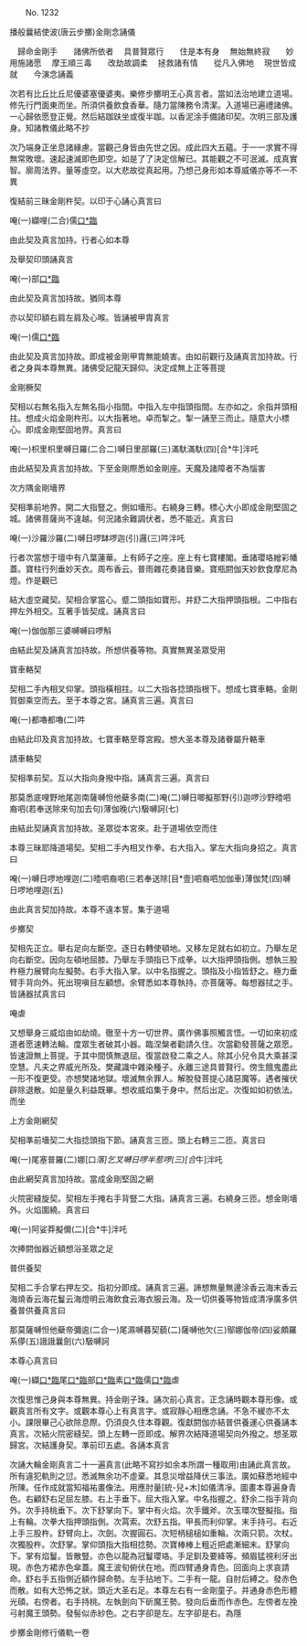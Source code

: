 ﻿　　No. 1232

播般曩結使波(唐云步擲)金剛念誦儀

　歸命金剛手　　諸佛所依者
　具普賢眾行　　住是本有身
　無始無終寂　　妙用施諸愿
　摩王順三毒　　改劫故調柔
　拯救諸有情　　從凡入佛地
　現世皆成就　　今演念誦義　

次若有比丘比丘尼優婆塞優婆夷。樂修步擲明王心真言者。當如法治地建立道場。修先行門面東而坐。所須供養飲食香華。隨力當陳務令清潔。入道場已遍禮諸佛。一心歸依愿登正覺。然后結跏趺坐或復半跏。以香泥涂手備諸印契。次明三部及護身。知諸教儀此略不抄

次乃端身正坐息諸緣慮。當觀己身皆由先世之因。成此四大五蘊。于一一求實不得無常敗壞。速起速滅即色即空。如是了了決定信解已。其能觀之不可泯滅。成真實智。廓周法界。量等虛空。以大悲故從真起用。乃想己身形如本尊威儀亦等不一不異

復結前三昧金剛杵契。以印于心誦心真言曰

唵(一)纈哩(二合)儒[口*臨](二合三)

由此契及真言加持。行者心如本尊

及舉契印頭誦真言

唵(一)部[口*臨](二合二)

由此契及真言加持故。猶同本尊

亦以契印額右肩左肩及心喉。皆誦被甲胄真言

唵(一)儒[口*臨](二合二)

由此契及真言加持故。即成被金剛甲胄無能嬈害。由如前觀行及誦真言加持故。行者之身與本尊無異。諸佛受記龍天歸仰。決定成無上正等菩提

金剛橛契

契相以右無名指入左無名指小指間。中指入左中指頭指間。左亦如之。余指并頭相拄。想成火焰金剛杵形。以大指著地。卓而掣之。掣一誦至三而止。隨意大小標心。即成金剛堅固地界。真言曰

唵(一)枳里枳里嚩日羅(二合二)嚩日里部羅(三)滿馱滿馱(四)[合*牛]泮吒

由此結契及真言加持故。下至金剛際悉如金剛座。天魔及諸障者不為惱害

次方隅金剛墻界

契相準前地界。開二大指豎之。側如墻形。右繞身三轉。標心大小即成金剛堅固之城。諸佛菩薩尚不違越。何況諸余難調伏者。悉不能近。真言曰

唵(一)沙羅沙羅(二)嚩日啰缽啰迦(引)邏(三)吽泮吒

行者次當想于壇中有八葉蓮華。上有師子之座。座上有七寶樓閣。垂諸瓔珞繒彩幡蓋。寶柱行列垂妙天衣。周布香云。普雨雜花奏諸音樂。寶瓶閼伽天妙飲食摩尼為燈。作是觀已

結大虛空藏契。契相合掌當心。蹙二頭指如寶形。并舒二大指押頭指根。二中指右押左外相交。互著手皆契成。誦真言曰

唵(一)伽伽那三婆嚩嚩曰啰斛

由結此契及誦真言加持故。所想供養等物。真實無異圣眾受用

寶車輅契

契相二手內相叉仰掌。頭指橫相拄。以二大指各捻頭指根下。想成七寶車輅。金剛賀御乘空而去。至于本尊之宮。誦真言三遍。真言曰

唵(一)都嚕都嚕(二)吽

由結此印及真言加持故。七寶車輅至尊宮殿。想大圣本尊及諸眷屬升輅車

請車輅契

契相準前契。互以大指向身撥中指。誦真言三遍。真言曰

那莫悉底哩野地尾迦南薩嚩怛他蘗多南(二)唵(二)嚩日唧擬那野(引)迦啰沙野曀呬裔呬(若奉送除來句加去句)薄伽晚(六)馺嚩訶(七)

由結此契誦真言加持故。圣眾從本宮來。赴于道場依空而住

本尊三昧耶降道場契。契相二手內相叉作拳。右大指入。掌左大指向身招之。真言曰

唵(一)嚩日啰地哩迦(二)曀呬裔呬(三若奉送除[目*壹]呬裔呬加伽車)薄伽梵(四)嚩日啰地哩迦(五)

由此真言契加持故。本尊不違本誓。集于道場

步擲契

契相先正立。舉右足向左斷空。逐日右轉使頓地。又移左足就右如初立。乃舉左足向右斷空。因向左頓地屈膝。乃舉左手頭指已下成拳。以大指押頭指側。想執三股杵極力展臂向左擬勢。右手大指入掌。以中名指握之。頭指及小指皆舒之。極力垂臂手背向外。死出現嗔目左顧想。余臂悉如本尊執持。亦菩薩等。每想器拭之手。皆誦器拭真言曰

唵虐

又想舉身三威焰由如劫燒。徹至十方一切世界。廣作佛事照觸言悟。一切如來初成道者愿速轉法輪。度眾生者破其小器。臨涅槃者勸請久住。次當勸發菩薩之眾愿。皆速證無上菩提。于其中間慎無退屈。復當啟發二乘之人。除其小兒令具大乘甚深空慧。凡夫之界威光所及。樊藏識中雜染種子。永離三途具普賢行。傍生餓鬼盡此一形不復更受。亦想樊諸地獄。壞滅無余罪人。解脫發菩提心諸惡魔等。遇者摧伏辟除退散。如是量久利益既畢。想收威焰集于身中。然后出定。次復如如初依法。而坐

上方金剛網契

契相準前墻契二大指捻頭指下節。誦真言三匝。頭上右轉三二匝。真言曰

唵(一)尾塞普羅(二)娜[口*落]乞叉嚩日啰半惹啰(三)[合*牛]泮吒

由此網契真言加持故。當成金剛堅固之網

火院密縫旋契。契相左手掩右手背豎二大指。誦真言三遍。右繞身三匝。想金剛墻外。火焰圍繞。真言曰

唵(一)阿娑莽擬儞(二)[合*牛]泮吒

次捧閼伽器近額想浴圣眾之足

普供養契

契相二手合掌右押左交。指初分即成。誦真言三遍。諦想無量無邊涂香云海末香云海燒香云海花鬘云海燈明云海飲食云海衣服云海。及一切供養等物皆成清凈廣多供養普供養真言曰

那莫薩嚩怛他蘗帝彌逾(二合一)尾濕嚩暮契藐(二)薩嚩他欠(三)鄔娜伽帝(四)娑頗羅系儚(五)誐誐曩劍(六)馺嚩訶

本尊心真言曰

唵(一)纈[口*臨](二合二)尾[口*臨](二合三)部[口*臨](二合四)素[口*臨](二合五)儒[口*臨](二合六)虐

次復思惟己身與本尊無異。持金剛子珠。誦次前心真言。正念誦時觀本尊形像。或觀真言所有文字。或觀本尊心上有真言字。或寂靜心相應念誦。不急不緩亦不太小。課限畢己心欲除息際。仍須良久住本尊觀。復獻閼伽亦結普供養運心供養誦本真言。次結火院密縫契。頭上左轉一匝即成。解界次結降道場契向外撥之。想圣眾歸宮。次結護身契。準前印五處。各誦本真言

次誦大輪金剛真言二十一遍真言(此略不寫抄如余本所謂一種取用)由誦此真言故。所有違犯軌則之愆。悉滅無余功不虛棄。其息災增益降伏三事法。廣如蘇悉地經中所陳。任作成就當知福祐畫像法。用應肘量[統-兒+木]如儀清凈。圖畫本尊遍身青色。右顧舒右足屈左膝。右上手垂下。屈大指入掌。中名指握之。舒余二指手背向外。次手持桃垂下。次下舒掌向下。掌中有火焰。次手鐵斧。次玉環次豎擬指。指上有輪。次拳大指押頭指側。次罥索。次舒五指。甲長而利仰掌。末手持弓。右近上手三股杵。舒臂向上。次劍。次握圓石。次短柄槌槌如重輪。次兩只箭。次杖。次獨股杵。次舒掌。掌仰頭指大指相捻勢。次寶棒棒上粗近把處漸細末。舒掌向下。掌有焰鬘。皆散豎。亦色以龍為冠鬘瓔珞。手足釧及要絳等。頻眉猛視利牙出現。赤色方裙赤色傘蓋。魔王波旬俯伏在地。而四臂通身青色。回面向上求哀請命。舒右手五指側近額作歸命勢。左手拈地下。二手有一龍。自肘后縛之。發赤色而散。如有大恐怖之狀。頭近大圣右足。本尊左右有一金剛童子。并通身赤色形體光碩。右傍者。右手持桃。左執劍向下斫魔王勢。發向后垂而作赤色。左傍者左挽弓射魔王頭勢。發髻似赤紗色。之右字卻是左。左字卻是右。為隱

步擲金剛修行儀軌一卷
